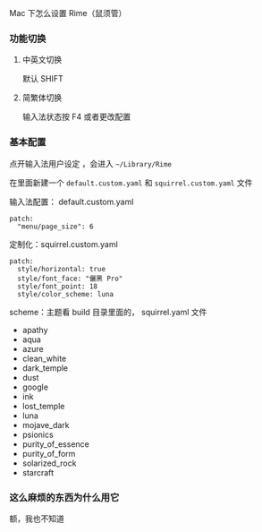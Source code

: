 Mac 下怎么设置 Rime（鼠须管）

### 功能切换

1. 中英文切换

   默认 SHIFT

2. 简繁体切换

   输入法状态按 F4 或者更改配置

### 基本配置

点开输入法用户设定 ，会进入 `~/Library/Rime`

在里面新建一个 `default.custom.yaml` 和 `squirrel.custom.yaml` 文件

输入法配置： default.custom.yaml

```
patch:
  "menu/page_size": 6

```

定制化：squirrel.custom.yaml

```
patch:
  style/horizontal: true
  style/font_face: "儷黑 Pro"
  style/font_point: 18
  style/color_scheme: luna
```

scheme：主题看 build 目录里面的， squirrel.yaml 文件

- apathy
- aqua
- azure
- clean_white
- dark_temple
- dust
- google
- ink
- lost_temple
- luna
- mojave_dark
- psionics
- purity_of_essence
- purity_of_form
- solarized_rock
- starcraft

### 这么麻烦的东西为什么用它

额，我也不知道
